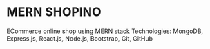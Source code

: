 # MERN SHOPINO

ECommerce online shop using MERN stack
Technologies: MongoDB, Express.js, React.js, Node.js, Bootstrap, Git, GitHub
